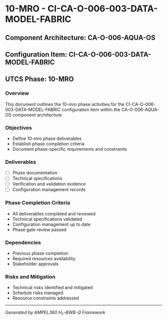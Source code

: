 # 10-MRO - CI-CA-O-006-003-DATA-MODEL-FABRIC

## Component Architecture: CA-O-006-AQUA-OS
## Configuration Item: CI-CA-O-006-003-DATA-MODEL-FABRIC
## UTCS Phase: 10-MRO

### Overview
This document outlines the 10-mro phase activities for the CI-CA-O-006-003-DATA-MODEL-FABRIC configuration item within the CA-O-006-AQUA-OS component architecture.

### Objectives
- Define 10-mro phase deliverables
- Establish phase completion criteria
- Document phase-specific requirements and constraints

### Deliverables
- [ ] Phase documentation
- [ ] Technical specifications
- [ ] Verification and validation evidence
- [ ] Configuration management records

### Phase Completion Criteria
- All deliverables completed and reviewed
- Technical specifications validated
- Configuration management up to date
- Phase gate review passed

### Dependencies
- Previous phase completion
- Required resources availability
- Stakeholder approvals

### Risks and Mitigation
- Technical risks identified and mitigated
- Schedule risks managed
- Resource constraints addressed

---
*Generated by AMPEL360 H₂-BWB-Q Framework*
